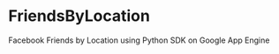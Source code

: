 FriendsByLocation
=================

Facebook Friends by Location using Python SDK on Google App Engine
